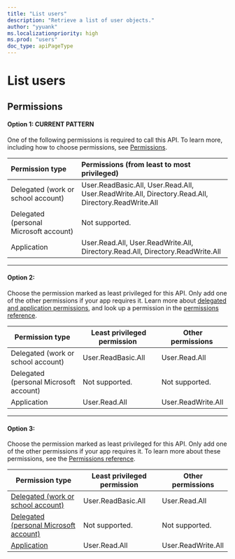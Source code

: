 ```yaml
---
title: "List users"
description: "Retrieve a list of user objects."
author: "yyuank"
ms.localizationpriority: high
ms.prod: "users"
doc_type: apiPageType
---
```


# List users

## Permissions

#### Option 1: CURRENT PATTERN

One of the following permissions is required to call this API. To learn more, including how to choose permissions, see [Permissions](/graph/permissions-reference).

|Permission type      | Permissions (from least to most privileged)              |
|:--------------------|:---------------------------------------------------------|
|Delegated (work or school account) | User.ReadBasic.All, User.Read.All, User.ReadWrite.All, Directory.Read.All, Directory.ReadWrite.All    |
|Delegated (personal Microsoft account) | Not supported.    |
|Application | User.Read.All, User.ReadWrite.All, Directory.Read.All, Directory.ReadWrite.All |



---

#### Option 2: 

Choose the permission marked as least privileged for this API. Only add one of the other permissions if your app requires it. Learn more about [delegated and application permissions](/graph/permissions-overview), and look up a permission in the [permissions reference](/graph/permissions-reference).

| Permission type                         | Least privileged permission  | Other permissions  |
|-----------------------------------------|------------------------------|--------------------|
| Delegated (work or school account)      | User.ReadBasic.All           | User.Read.All      |
| Delegated (personal Microsoft account)  | Not supported.               | Not supported.     |
| Application                             | User.Read.All                | User.ReadWrite.All |

---

#### Option 3:

Choose the permission marked as least privileged for this API. Only add one of the other permissions if your app requires it. To learn more about these permissions, see the [Permissions reference](/graph/permissions-reference).

| Permission type                                                                                                                                               | Least privileged permission | Other permissions  |
|----------------------------------------------------------------------------------------------------------------------------------------------------------------|------------------------------|---------------------|
| [Delegated (work or school account)](/graph/permissions-overview "Delegated permissions allow the application to access data on behalf of a signed-in user.") | User.ReadBasic.All          | User.Read.All      |
| [Delegated (personal Microsoft account)](/graph/permissions-overview "Not all delegated permissions are valid for personal Microsoft accounts.")              | Not supported.              | Not supported.     |
| [Application](/graph/permissions-overview "Application permissions allow the app the access data without signed-in user present.")                            | User.Read.All               | User.ReadWrite.All |

<!--
Angela's suggestion: 
•	Choose one of the following permissions that is the least privileged required by your app.
•	A delegated permission limits data access to within the signed-in user's privileges. An application permission provides the exact privileges it implies.
•	Learn more about delegated and application permissions, and look up a permission in the permissions reference.

Comments:
Shorten - one sentence
Later for the RBAC boilerplate, add custom roles.
-->